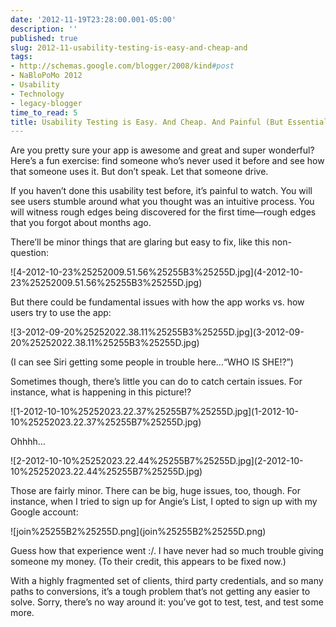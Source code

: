 ```yaml
---
date: '2012-11-19T23:28:00.001-05:00'
description: ''
published: true
slug: 2012-11-usability-testing-is-easy-and-cheap-and
tags:
- http://schemas.google.com/blogger/2008/kind#post
- NaBloPoMo 2012
- Usability
- Technology
- legacy-blogger
time_to_read: 5
title: Usability Testing is Easy. And Cheap. And Painful (But Essential!)
---
```


<p>Are you pretty sure your app is awesome and great and super wonderful? Here’s a fun exercise: find someone who’s never used it before and see how that someone uses it. But don’t speak. Let that someone drive.</p>
<p>If you haven’t done this usability test before, it’s painful to watch. You will see users stumble around what you thought was an intuitive process. You will witness rough edges being discovered for the first time—rough edges that you forgot about months ago.</p>
<p>There’ll be minor things that are glaring but easy to fix, like this non-question: </p>
<p>![4-2012-10-23%25252009.51.56%25255B3%25255D.jpg](4-2012-10-23%25252009.51.56%25255B3%25255D.jpg)</p>
<p>But there could be fundamental issues with how the app works vs. how users try to use the app:</p>
<p>![3-2012-09-20%25252022.38.11%25255B3%25255D.jpg](3-2012-09-20%25252022.38.11%25255B3%25255D.jpg)</p>  
<p>(I can see Siri getting some people in trouble here…“WHO IS SHE!?”)</p>
<p>Sometimes though, there’s little you can do to catch certain issues. For instance, what is happening in this picture!?</p>
<p>![1-2012-10-10%25252023.22.37%25255B7%25255D.jpg](1-2012-10-10%25252023.22.37%25255B7%25255D.jpg)</p>
<p>Ohhhh…</p>
<p>![2-2012-10-10%25252023.22.44%25255B7%25255D.jpg](2-2012-10-10%25252023.22.44%25255B7%25255D.jpg)</p>  
<p>Those are fairly minor. There can be big, huge issues, too, though. For instance, when I tried to sign up for Angie’s List, I opted to sign up with my Google account:</p>
<p>![join%25255B2%25255D.png](join%25255B2%25255D.png)</p>
<p>Guess how that experience went :/. I have never had so much trouble giving someone my money. (To their credit, this appears to be fixed now.)</p>
<p>With a highly fragmented set of clients, third party credentials, and so many paths to conversions, it’s a tough problem that’s not getting any easier to solve. Sorry, there’s no way around it: you’ve got to test, test, and test some more.</p>
